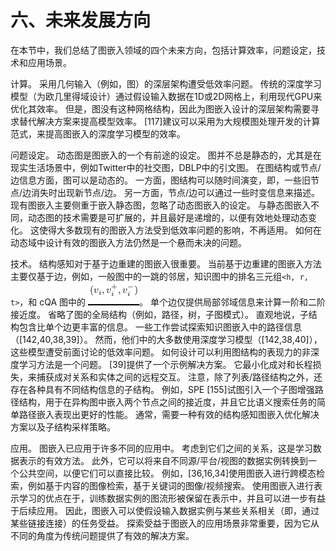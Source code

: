 
# 六、未来发展方向

在本节中，我们总结了图嵌入领域的四个未来方向，包括计算效率，问题设定，技术和应用场景。

计算。 采用几何输入（例如，图）的深层架构遭受低效率问题。 传统的深度学习模型（为欧几里得域设计）通过假设输入数据在1D或2D网格上，利用现代GPU来优化其效率。 但是，图没有这种网格结构，因此为图嵌入设计的深层架构需要寻求替代解决方案来提高模型效率。 [117]建议可以采用为大规模图处理开发的计算范式，来提高图嵌入的深度学习模型的效率。

问题设定。 动态图是图嵌入的一个有前途的设定。 图并不总是静态的，尤其是在现实生活场景中，例如Twitter中的社交图，DBLP中的引文图。 在图结构或节点/边信息方面，图可以是动态的。 一方面，图结构可以随时间演变，即，一些旧节点/边消失时出现新节点/边。 另一方面，节点/边可以通过一些时变信息来描述。 现有图嵌入主要侧重于嵌入静态图，忽略了动态图嵌入的设定。 与静态图嵌入不同，动态图的技术需要是可扩展的，并且最好是递增的，以便有效地处理动态变化。 这使得大多数现有的图嵌入方法受到低效率问题的影响，不再适用。 如何在动态域中设计有效的图嵌入方法仍然是一个悬而未决的问题。

技术。 结构感知对于基于边重建的图嵌入很重要。 当前基于边重建的图嵌入方法主要仅基于边，例如，一般图中的一跳的邻居，知识图中的排名三元组`<h, r, t>`，和 cQA 图中的 ![](img/img312.png)。 单个边仅提供局部邻域信息来计算一阶和二阶接近度。 省略了图的全局结构（例如，路径，树，子图模式）。 直观地说，子结构包含比单个边更丰富的信息。 一些工作尝试探索知识图嵌入中的路径信息（[142,40,38,39]）。 然而，他们中的大多数使用深度学习模型（[142,38,40]），这些模型遭受前面讨论的低效率问题。 如何设计可以利用图结构的表现力的非深度学习方法是一个问题。  [39]提供了一个示例解决方案。 它最小化成对和长程损失，来捕获成对关系和实体之间的远程交互。 注意，除了列表/路径结构之外，还存在各种具有不同结构信息的子结构。 例如，SPE [155]试图引入一个子图增强路径结构，用于在异构图中嵌入两个节点之间的接近度，并且它比语义搜索任务的简单路径嵌入表现出更好的性能。 通常，需要一种有效的结构感知图嵌入优化解决方案以及子结构采样策略。

应用。 图嵌入已应用于许多不同的应用中。 考虑到它们之间的关系，这是学习数据表示的有效方法。 此外，它可以将来自不同源/平台/视图的数据实例转换到一个公共空间，以便它们可以直接比较。 例如，[36,16,34]使用图嵌入进行跨模态检索，例如基于内容的图像检索，基于关键词的图像/视频搜索。 使用图嵌入进行表示学习的优点在于，训练数据实例的图流形被保留在表示中，并且可以进一步有益于后续应用。 因此，图嵌入可以使假设输入数据实例与某些关系相关（即，通过某些链接连接）的任务受益。 探索受益于图嵌入的应用场景非常重要，因为它从不同的角度为传统问题提供了有效的解决方案。

